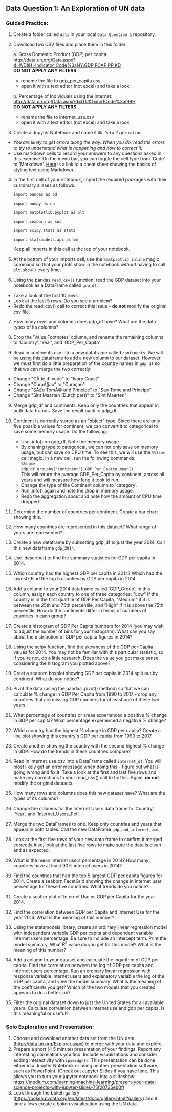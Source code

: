 ## **Data Question 1: An Exploration of UN data**

### Guided Practice:
1. Create a folder called `data` in your local `Data Question 1` repository.

2.	Download two CSV files and place them in this folder:
    
    a.	Gross Domestic Product (GDP) per capita: http://data.un.org/Data.aspx?d=WDI&f=Indicator_Code%3aNY.GDP.PCAP.PP.KD  
    **DO NOT APPLY ANY FILTERS**
     - rename the file to gdp_per_capita.csv
     - open it with a text editor (not excel) and take a look
    
    b.	Percentage of Individuals using the Internet: http://data.un.org/Data.aspx?d=ITU&f=ind1Code%3aI99H  
    **DO NOT APPLY ANY FILTERS**
    - rename the file to internet_use.csv
    - open it with a text editor (not excel) and take a look

3. Create a Jupyter Notebook and name it `UN_Data_Exploration`.
 - _*You are likely to get errors along the way. When you do, read the errors to try to understand what is happening and how to correct it.*_
  - Use markdown cells to record your answers to any questions asked in this exercise. On the menu bar, you can toggle the cell type from 'Code' to 'Markdown'. [Here](https://www.markdownguide.org/cheat-sheet/) is a link to a cheat sheet showing the basics of styling text using Markdown.

4.	In the first cell of your notebook, import the required packages with their customary aliases as follows:

    `import pandas as pd` 
    
    `import numpy as np` 
    
    `import matplotlib.pyplot as plt` 
    
    `import seaborn as sns`
    
    `import scipy.stats as stats`
    
    `import statsmodels.api as sm`
    
    Keep all imports in this cell at the top of your notebook.
    
5.	At the bottom of your imports cell, use the `%matplotlib inline` magic command so that your plots show in the notebook _without_ having to call `plt.show()` every time.

6.	Using the pandas `read_csv()` function, read the GDP dataset into your notebook as a DataFrame called `gdp_df`. 
* Take a look at the first 10 rows. 
* Look at the last 5 rows. Do you see a problem?
* Redo the read_csv() call to correct this issue - **do not** modify the original csv file.

7. How many rows and columns does gdp_df have? What are the data types of its columns?

8. Drop the 'Value Footnotes' column, and rename the remaining columns to ‘Country’, ‘Year’, and ‘GDP_Per_Capita’.

9. Read in continents.csv into a new dataframe called `continents`. We will be using this dataframe to add a new column to our dataset. However, we must first do a little preparation of the country names in `gdp_df` so that we can merge the two correctly:
* Change "CÃ´te d'Ivoire" to "Ivory Coast"
* Change "CuraÃ§ao" to "Curaçao"
* Change "SÃ£o TomÃ© and Principe" to "Sao Tome and Principe"
* Change "Sint Maarten (Dutch part)" to "Sint Maarten"

9. Merge gdp_df and continents. Keep only the countries that appear in both data frames. Save the result back to gdp_df. 

10. Continent is currently stored as an "object" type. Since there are only five possible values for continent, we can convert it to categorical to save some memory usage. Do the following: 
    * Use .info() on gdp_df. Note the memory usage. 
    * By chaning type to categorical, we can not only save on memory usage, but can save on CPU time. To see this, we will use the `%%time` cell magic. In a new cell, run the following commands:  
    `%%time`    
    `gdp_df.groupby('Continent').GDP_Per_Capita.mean()`  
    This will return the average GDP_Per_Capita by continent, across all years and will measure how long it took to run.
    * Change the type of the Continent column to 'category'. 
    * Run .info() again and note the drop in memory usage.
    * Redo the aggregation about and note how the amount of CPU time dropped.

11. Determine the number of countries per continent. Create a bar chart showing this.

12. How many countries are represented in this dataset? What range of years are represented?

13. Create a new dataframe by subsetting gdp\_df to just the year 2014. Call this new dataframe `gdp_2014`.

14. Use .describe() to find the summary statistics for GDP per capita in 2014. 

15. Which country had the highest GDP per capita in 2014? Which had the lowest? Find the top 5 counties by GDP per capita in 2014.

16. Add a column to your 2014 dataframe called 'GDP_Group'. In this column, assign each country to one of three categories: "Low" if the country is in the first quartile of GDP Per Capita, "Medium" if it is between the 25th and 75th percentile, and "High" if it is above the 75th percentile. How do the continents differ in terms of numbers of countries in each group?

15. Create a histogram of GDP Per Capita numbers for 2014 (you may wish to adjust the number of bins for your histogram). What can you say about the distribution of GDP per capita figures in 2014? 

17. Using the scipy function, find the skewness of the GDP per Capita values for 2014. You may not be familiar with this particular statistic, so if you're not, do a little research. Does the value you got make sense considering the histogram you plotted above?

18. Creat a seaborn boxplot showing GDP per capita in 2014 split out by continent. What do you notice?

19. Pivot the data (using the pandas .pivot() method) so that we can calculate % change in GDP Per Capita from 1990 to 2017 - drop any countries that are missing GDP numbers for at least one of these two years.

20. What percentage of countries or areas experienced a positive % change in GDP per capita? What percentage experienced a negative % change?

21. Which country had the highest % change in GDP per capita? Create a line plot showing this country's GDP per capita from 1990 to 2017.

22. Create another showing the country with the second highest % change in GDP. How do the trends in these countries compare?

<!-- 23. Do the same for the country with the lowest % change in GDP. -->

24. Read in internet_use.csv into a DataFrame called `internet_df`. You will most likely get an error message when doing this - figure out what is going wrong and fix it. Take a look at the first and last five rows and make any corrections to your read_csv() call to fix this. Again, **do not** modify the original datasets. 

25. How many rows and columns does this new dataset have? What are the types of its columns?

26.	Change the columns for the Internet Users data frame to ‘Country’, ‘Year’, and ‘Internet_Users_Pct’.

27.	Merge the two DataFrames to one. Keep only countries and years that appear in both tables. Call the new DataFrame `gdp_and_internet_use`.

28.	Look at the first five rows of your new data frame to confirm it merged correctly.Also, look at the last five rows to make sure the data is clean and as expected.

29. What is the mean internet users percentage in 2014? How many countries have at least 90% internet users in 2014?

30. Find the countries that had the top 5 largest GDP per capita figures for 2014. Create a seaborn FacetGrid showing the change in internet user percentage for these five countries. What trends do you notice?

31. Create a scatter plot of Internet Use vs GDP per Capita for the year 2014.

32. Find the correlation between GDP per Capita and Internet Use for the year 2014. What is the meaning of this number?

33. Using the statsmodels library, create an ordinary linear regression model with independent variable GDP per capita and dependent variable internet users percentage. Be sure to include an intercept term. Print the model summary. What $R^2$ value do you get for this model? What is the meaning of this number?

34. Add a column to your dataset and calculate the logarithm of GDP per capita. Find the correlation between the log of GDP per capita and internet users percentage. Run an ordinary linear regression with response variable internet users and explanatory variable the log of the GDP per capita, and view the model summary. What is the meaning of the coefficients you get? Which of the two models that you created appears to do a better job?

35. Filter the original dataset down to just the United States for all available years. Calculate correlation between internet use and gdp per capita. Is this meaningful or useful?



<!--
16.	Subset the combined data frame to keep only the data for 2004, 2009, and 2014. Check that this happened correctly.
17.	Create three new data frames, one for 2004, one for 2009, and one for 2014. Give them meaningful names that aren't too long.
18.	Which country had the highest percent of internet users in 2014? What was the percentage? (Try typing the first 3 letters of your DataFrame name and hitting the tab for auto-complete options).
19.	Which country had the lowest percent of internet users in 2014? What was the percentage?
20.	Repeat for 2004 and 2009.
21.	Which country had the highest gdp per capita in 2014? What was the gdp per capita?
22.	Which country had the lowest gdp per capita in 2014? What was the gdp per capita?
23.	Create some scatterplots:  
    a.  2004 Percent Using the Internet vs gdp per capita  
    b.	 2009 Percent Using the Internet vs gdp per capita  
    c.	 2014 Percent Using the Internet vs gdp per capita  
24.	Are there differences across years? What do the plots tell you about any relationship between these two variables? Enter your observations as a markdown cell.
25.	Look at the distribution of gdp per capita values for 2014. Is it unimodal?
26.	Look at the distribution of Internet Use for 2014. Is it unimodal?
27.	What are the top 5 countries in terms of internet use in 2014?
28.	Create a data frame called top_5_internet from the combined data frame that has all three years for these 5 countries. You should have 15 rows. Check that this is true.
29.	Create a seaborn FacetGrid to show the internet usage trend over time for these 5 countries. Which country had the greatest growth between 2004 andd 2014? If you have time, try to figure out how to fix the plotting issue with Bermuda.
30.	Repeat the steps above to look at the trend for 5 countries with the lowest 2014 internet usage. WHich country has consistently had the least internet use?
31.	Get the top 5 countries for 2014 in terms of GDP per capita; create a dataframe to look at 10-year trends in gdp per capita. Use a seaborn facet grid for this.
32. Repeat this one more time to look at 10-year trend for the bottom 5 countries for 2014 in terms of GDP per capita.
33.	Is there anything surprising or unusual in any of these plots? Searching on the internet, can you find any possible explanations for unusual findings?


### In class practice 2:
1.	Import stats from scipy:

     `from scipy import stats`

2.	Print the docstring for stats:

     `print(stats.__doc__)`

    Try shift + tab + tab to see the documentation too!

3.	Create a set of 500 randomly generated numbers called iq_scores with a mean = 100 and standard deviation = 15.
4.	Using the example at the bottom of this webpage as a guide (https://docs.scipy.org/doc/numpy-1.13.0/reference/generated/numpy.random.normal.html), plot the distribution of your iq_scores.  Does it look normally distributed?
5. Create a boxplot of these iq_scores -->

### Solo Exploration and Presentation:
1. Choose and download another data set from the UN data (http://data.un.org/Explorer.aspx) to merge with your data and explore.
1. Prepare a short (< 5 minute) presentation of your findings. Report any interesting correlations you find. Include visualizations and consider adding interactivity with `ipywidgets`. This presentation can be done either in a Jupyter Notebook or using another presentation software, such as PowerPoint. (Check out Jupyter Slides if you have time. This allows you to turn your jupyter notebook into a slideshow: https://medium.com/learning-machine-learning/present-your-data-science-projects-with-jupyter-slides-75f20735eb0f)
2.    Look through the bokeh gallery (https://bokeh.pydata.org/en/latest/docs/gallery.html#gallery) and if time allows create a bokeh visualization using the UN data.
